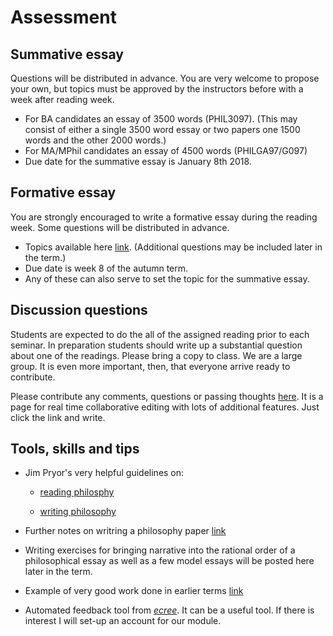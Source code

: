 # Assessment

## Summative essay

Questions will be distributed in advance. You are very welcome to propose your own, but topics must be approved by the instructors before with a week after reading week.

* For BA candidates an essay of 3500 words (PHIL3097). (This may consist of either a single 3500 word essay or two papers one 1500 words and the other 2000 words.)
* For MA/MPhil candidates an essay of 4500 words (PHILGA97/G097)
* Due date for the summative essay is January 8th 2018.


## Formative essay

You are strongly encouraged to write a formative essay during the reading week. Some questions will be distributed in advance.

* Topics available here [link](https://www.dropbox.com/s/ca1m5bf5n06fom1/essay-topics-1.pdf?dl=0). (Additional questions may be included later in the term.)
* Due date is week 8 of the autumn term.
* Any of these can also serve to set the topic for the summative essay.


## Discussion questions

Students are expected to do the all of the assigned reading prior to each seminar. In preparation students should write up a substantial question about one of the readings. Please bring a copy to class. We are a large group. It is even more important, then, that everyone arrive ready to contribute.

Please contribute any comments, questions or passing thoughts [here](https://public.etherpad-mozilla.org/p/moralpsychology). It is a page for real time collaborative editing with lots of additional features. Just click the link and write.


## Tools, skills and tips

- Jim Pryor's very helpful guidelines on:
    + [reading philosphy](http://www.jimpryor.net/teaching/guidelines/reading.html)

    + [writing philosophy](http://www.jimpryor.net/teaching/guidelines/writing.html)

- Further notes on writring a philosophy paper [link](xxx)

- Writing exercises for bringing narrative into the rational order of a philosophical essay as well as a few model essays will be posted here later in the term.
<!-- link to 2017 exercises-->

- Example of very good work done in earlier terms [link](xxx)
<!-- link to folder with 'Disolving the paradox of grief' and eventually others -->
- Automated feedback tool from [*ecree*](https://www.ecree.com/signup). It can be a useful tool. If there is interest I will set-up an account for our module.








